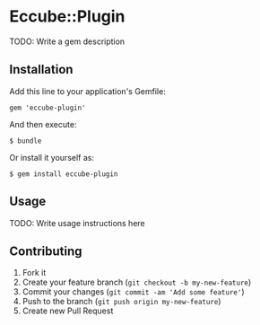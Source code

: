 # Eccube::Plugin

TODO: Write a gem description

## Installation

Add this line to your application's Gemfile:

    gem 'eccube-plugin'

And then execute:

    $ bundle

Or install it yourself as:

    $ gem install eccube-plugin

## Usage

TODO: Write usage instructions here

## Contributing

1. Fork it
2. Create your feature branch (`git checkout -b my-new-feature`)
3. Commit your changes (`git commit -am 'Add some feature'`)
4. Push to the branch (`git push origin my-new-feature`)
5. Create new Pull Request
